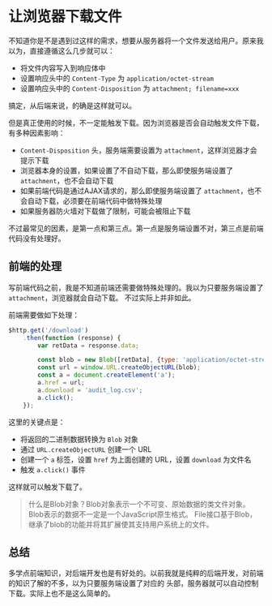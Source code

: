 # 让浏览器下载文件

不知道你是不是遇到过这样的需求，想要从服务器将一个文件发送给用户。原来我以为，直接遵循这么几步就可以：

- 将文件内容写入到响应体中
- 设置响应头中的 `Content-Type` 为 `application/octet-stream`
- 设置响应头中的 `Content-Disposition` 为 `attachment; filename=xxx`

搞定，从后端来说，的确是这样就可以。

但是真正使用的时候，不一定能触发下载。因为浏览器是否会自动触发文件下载，有多种因素影响：

- `Content-Disposition` 头，服务端需要设置为 `attachment`，这样浏览器才会提示下载
- 浏览器本身的设置，如果设置了不自动下载，那么即使服务端设置了 `attachment`，也不会自动下载
- 如果前端代码是通过AJAX请求的，那么即使服务端设置了 `attachment`，也不会自动下载，必须要在前端代码中做特殊处理
- 如果服务器防火墙对下载做了限制，可能会被阻止下载

不过最常见的因素，是第一点和第三点。第一点是服务端设置不对，第三点是前端代码没有处理好。

## 前端的处理

写前端代码之前，我是不知道前端还需要做特殊处理的。我以为只要服务端设置了 `attachment`，浏览器就会自动下载。
不过实际上并非如此。

前端需要做如下处理：

```javascript
$http.get('/download')
    .then(function (response) {
        var retData = response.data;

        const blob = new Blob([retData], {type: 'application/octet-stream'});
        const url = window.URL.createObjectURL(blob);
        const a = document.createElement('a');
        a.href = url;
        a.download = 'audit_log.csv';
        a.click();
    });
```

这里的关键点是：

- 将返回的二进制数据转换为 `Blob` 对象
- 通过 `URL.createObjectURL` 创建一个 URL
- 创建一个 `a` 标签，设置 `href` 为上面创建的 URL，设置 `download` 为文件名
- 触发 `a.click()` 事件

这样就可以触发下载了。

> 什么是Blob对象？Blob对象表示一个不可变、原始数据的类文件对象。Blob表示的数据不一定是一个JavaScript原生格式。
> File接口基于Blob，继承了blob的功能并将其扩展使其支持用户系统上的文件。

## 总结

多学点前端知识，对后端开发也是有好处的。以前我就是纯粹的后端开发，对前端的知识了解的不多，以为只要服务端设置了对应的
头部，服务器就可以自动控制下载。实际上也不是这么简单的。
